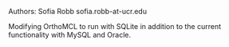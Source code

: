 Authors:
Sofia Robb sofia.robb-at-ucr.edu

Modifying OrthoMCL to run with SQLite in addition to the current functionality with MySQL and Oracle.

